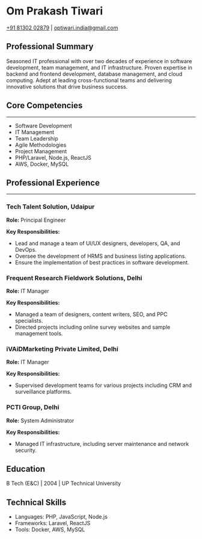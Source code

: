 # Om Prakash Tiwari
[+91 81302 02879](tel:+918130202879) | [optiwari.india@gmail.com](mailto:optiwari.india@gmail.com)

## Professional Summary
Seasoned IT professional with over two decades of experience in software development, team management, and IT infrastructure. Proven expertise in backend and frontend development, database management, and cloud computing. Adept at leading cross-functional teams and delivering innovative solutions that drive business success. 
## Core Competencies
------------------
- Software Development
- IT Management
- Team Leadership
- Agile Methodologies
- Project Management
- PHP/Laravel, Node.js, ReactJS
- AWS, Docker, MySQL

## Professional Experience
------------------------
### Tech Talent Solution, Udaipur
**Role:** Principal Engineer

**Key Responsibilities:**
- Lead and manage a team of UI/UX designers, developers, QA, and DevOps.
- Oversee the development of HRMS and business listing applications.
- Ensure the implementation of best practices in software development.

### Frequent Research Fieldwork Solutions, Delhi
**Role:** IT Manager

**Key Responsibilities:**
- Managed a team of designers, content writers, SEO, and PPC specialists.
- Directed projects including online survey websites and sample management tools.
### iVAiDMarketing Private Limited, Delhi
**Role:** IT Manager

**Key Responsibilities:**
- Supervised development teams for various projects including CRM and surveillance platforms.
### PCTI Group, Delhi
**Role:** System Administrator

**Key Responsibilities:**
- Managed IT infrastructure, including server maintenance and network security.

## Education

B Tech (E&C) | 2004 | UP Technical University

## Technical Skills

- Languages: PHP, JavaScript, Node.js
- Frameworks: Laravel, ReactJS
- Tools: Docker, AWS, MySQL
